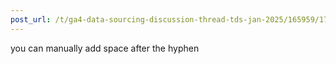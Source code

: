 ```yaml
---
post_url: /t/ga4-data-sourcing-discussion-thread-tds-jan-2025/165959/173
---
```

you can manually add space after the hyphen